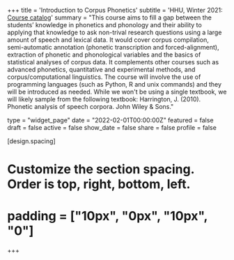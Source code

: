 +++
title = 'Introduction to Corpus Phonetics'
subtitle = 'HHU, Winter 2021: [Course catalog](https://lsf.hhu.de/qisserver/rds?state=verpublish&status=init&vmfile=no&moduleCall=webInfo&publishConfFile=webInfo&publishSubDir=veranstaltung&veranstaltung.veranstid=220149)'
summary = "This course aims to fill a gap between the students’ knowledge in phonetics and phonology and their ability to applying that knowledge to ask non-trival research questions using a large amount of speech and lexical data. It would cover corpus compilation, semi-automatic annotation (phonetic transcription and forced-alignment), extraction of phonetic and phonological variables and the basics of statistical analyses of corpus data. It complements other courses such as advanced phonetics, quantitative and experimental methods, and corpus/computational linguistics. The course will involve the use of programming languages (such as Python, R and unix commands) and they will be introduced as needed. While we won't be using a single textbook, we will likely sample from the following textbook: Harrington, J. (2010). Phonetic analysis of speech corpora. John Wiley & Sons."

type = "widget_page"
date = "2022-02-01T00:00:00Z"
featured = false
draft = false
active = false
show_date = false
share = false
profile = false

[design.spacing]
  # Customize the section spacing. Order is top, right, bottom, left.
  # padding = ["10px", "0px", "10px", "0"]

+++

